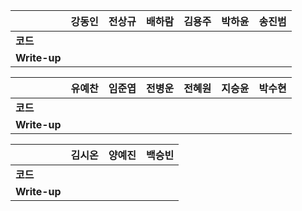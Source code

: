 |              | 강동인 |        전상규      | 배하람 |      김용주       | 박하윤 | 송진범 |
| ------------ | ------ | ----------------- | ------ | ------ | ------ | ------ |
| **코드**     |||  |        |        |        |        |
| **Write-up** |||  |        |        |        |        |

|              | 유예찬 | 임준엽 | 전병운 | 전혜원 |지승윤 | 박수현 | 
| ------------ | ------ | ------ | ------ | ------ | ------ | ------ | 
| **코드**     |        |        |  |        |        |        ||
| **Write-up** |  |        |        |        ||        ||

|              | 김시온 | 양예진 | 백승빈 |
| ------------ | :----: | :----: | :----: |
| **코드**     ||||
| **Write-up** ||||


